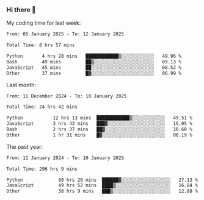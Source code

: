 ### Hi there 👋

My coding time for last week:

<!--START_SECTION:week-->

```txt
From: 05 January 2025 - To: 12 January 2025

Total Time: 8 hrs 57 mins

Python       4 hrs 28 mins   ████████████▒░░░░░░░░░░░░   49.96 %
Bash         49 mins         ██▒░░░░░░░░░░░░░░░░░░░░░░   09.13 %
JavaScript   45 mins         ██░░░░░░░░░░░░░░░░░░░░░░░   08.52 %
Other        37 mins         █▓░░░░░░░░░░░░░░░░░░░░░░░   06.99 %
```

<!--END_SECTION:week-->

Last month:

<!--START_SECTION:month-->

```txt
From: 11 December 2024 - To: 10 January 2025

Total Time: 24 hrs 42 mins

Python           12 hrs 13 mins  ████████████▒░░░░░░░░░░░░   49.51 %
JavaScript       3 hrs 43 mins   ███▓░░░░░░░░░░░░░░░░░░░░░   15.05 %
Bash             2 hrs 37 mins   ██▓░░░░░░░░░░░░░░░░░░░░░░   10.60 %
Other            1 hr 31 mins    █▓░░░░░░░░░░░░░░░░░░░░░░░   06.19 %
```

<!--END_SECTION:month-->

The past year:

<!--START_SECTION:year-->

```txt
From: 11 January 2024 - To: 10 January 2025

Total Time: 296 hrs 9 mins

Python             80 hrs 20 mins  ██████▓░░░░░░░░░░░░░░░░░░   27.13 %
JavaScript         49 hrs 52 mins  ████▒░░░░░░░░░░░░░░░░░░░░   16.84 %
Other              38 hrs 9 mins   ███▒░░░░░░░░░░░░░░░░░░░░░   12.88 %
```

<!--END_SECTION:year-->
